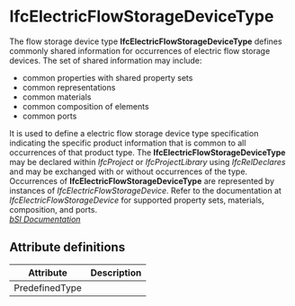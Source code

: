 IfcElectricFlowStorageDeviceType
================================
The flow storage device type **IfcElectricFlowStorageDeviceType** defines
commonly shared information for occurrences of electric flow storage devices.
The set of shared information may include:  
  
* common properties with shared property sets  
* common representations  
* common materials  
* common composition of elements  
* common ports  
  
It is used to define a electric flow storage device type specification
indicating the specific product information that is common to all occurrences
of that product type. The **IfcElectricFlowStorageDeviceType** may be declared
within _IfcProject_ or _IfcProjectLibrary_ using _IfcRelDeclares_ and may be
exchanged with or without occurrences of the type. Occurrences of
**IfcElectricFlowStorageDeviceType** are represented by instances of
_IfcElectricFlowStorageDevice_. Refer to the documentation at
_IfcElectricFlowStorageDevice_ for supported property sets, materials,
composition, and ports.  
[ _bSI
Documentation_](https://standards.buildingsmart.org/IFC/DEV/IFC4_2/FINAL/HTML/schema/ifcelectricaldomain/lexical/ifcelectricflowstoragedevicetype.htm)


Attribute definitions
---------------------
| Attribute      | Description   |
|----------------|---------------|
| PredefinedType |               |

